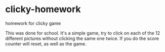 # clicky-homework
homework for clicky game

This was done for school. It's a simple game, try to click on each of the 12
different pictures without clicking the same one twice. If you do the score
counter will reset, as well as the game.
